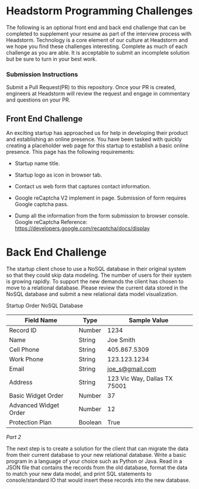 # Headstorm Programming Challenges

  The following is an optional front end and back end challenge that can be completed to supplement your resume as part of the interview process with Headstorm. Technology is a core element of our culture at Headstorm and we hope you find these challenges interesting. Complete as much of each challenge as you are able. It is acceptable to submit an incomplete solution but be sure to turn in your best work.

### Submission Instructions

  Submit a Pull Request(PR) to this repository. Once your PR is created, engineers at Headstorm will review the request and engage in commentary and questions on your PR.

## Front End Challenge

An exciting startup has approached us for help in developing their product and establishing an online presence. You have been tasked with quickly creating a placeholder web page for this startup to establish a basic online presence. This page has the following requirements:

* Startup name title.

* Startup logo as icon in browser tab.

* Contact us web form that captures contact information.

* Google reCaptcha V2 implement in page. Submission of form requires Google captcha pass.

* Dump all the information from the form submission to browser console. Google reCaptcha Reference: https://developers.google.com/recaptcha/docs/display

# Back End Challenge

  The startup client chose to use a NoSQL database in their original system so that they could skip data modeling. The number of users for their system is growing rapidly. To support the new demands the client has chosen to move to a relational database. Please review the current data stored in the NoSQL database and submit a new relational data model visualization.

Startup Order NoSQL Database

|Field Name | Type   | Sample Value |
| --------- | ------ | ------------ |
|Record ID  | Number | 1234         |
|Name       | String | Joe Smith    |
|Cell Phone | String | 405.867.5309 |
|Work Phone | String | 123.123.1234 |
|Email      | String |joe_s@gmail.com |
|Address    | String | 123 Vic Way, Dallas TX 75001 |
|Basic Widget Order | Number | 37 |
|Advanced Widget Order | Number | 12 |
|Protection Plan | Boolean | True |

*Part 2*

  The next step is to create a solution for the client that can migrate the data from their current database to your new relational database. Write a basic program in a language of your choice such as Python or Java. Read in a JSON file that contains the records from the old database, format the data to match your new data model, and print SQL statements to console/standard IO that would insert these records into the new database.
